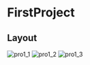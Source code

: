 # FirstProject
## Layout

![pro1_1](https://user-images.githubusercontent.com/53407160/92941616-72576280-f472-11ea-998b-434ac66be2bb.PNG)
![pro1_2](https://user-images.githubusercontent.com/53407160/92941631-75525300-f472-11ea-8647-e99f76924847.PNG)
![pro1_3](https://user-images.githubusercontent.com/53407160/92941634-76838000-f472-11ea-86c7-4f216d28ae07.PNG)
